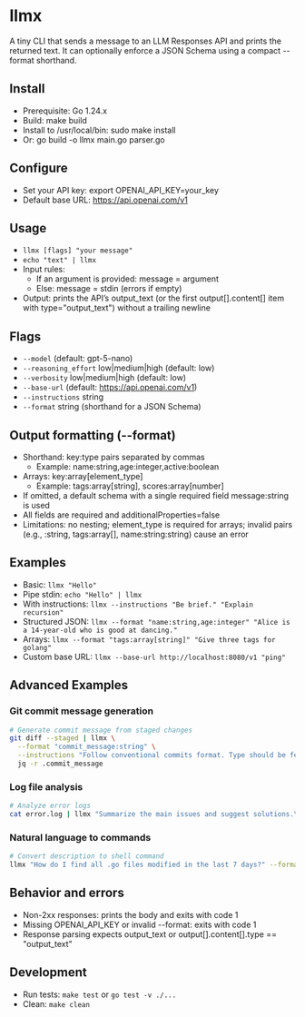# llmx

A tiny CLI that sends a message to an LLM Responses API and prints the returned text. It can optionally enforce a JSON Schema using a compact --format shorthand.

## Install
- Prerequisite: Go 1.24.x
- Build: make build
- Install to /usr/local/bin: sudo make install
- Or: go build -o llmx main.go parser.go

## Configure
- Set your API key: export OPENAI_API_KEY=your_key
- Default base URL: https://api.openai.com/v1

## Usage
- `llmx [flags] "your message"`
- `echo "text" | llmx`
- Input rules:
  - If an argument is provided: message = argument
  - Else: message = stdin (errors if empty)
- Output: prints the API’s output_text (or the first output[].content[] item with type="output_text") without a trailing newline

## Flags
- `--model` (default: gpt-5-nano)
- `--reasoning_effort` low|medium|high (default: low)
- `--verbosity` low|medium|high (default: low)
- `--base-url` (default: https://api.openai.com/v1)
- `--instructions` string
- `--format` string (shorthand for a JSON Schema)

## Output formatting (--format)
- Shorthand: key:type pairs separated by commas
  - Example: name:string,age:integer,active:boolean
- Arrays: key:array[element_type]
  - Example: tags:array[string], scores:array[number]
- If omitted, a default schema with a single required field message:string is used
- All fields are required and additionalProperties=false
- Limitations: no nesting; element_type is required for arrays; invalid pairs (e.g., :string, tags:array[], name:string:string) cause an error

## Examples
- Basic: `llmx "Hello"`
- Pipe stdin: `echo "Hello" | llmx`
- With instructions: `llmx --instructions "Be brief." "Explain recursion"`
- Structured JSON: `llmx --format "name:string,age:integer" "Alice is a 14-year-old who is good at dancing."`
- Arrays: `llmx --format "tags:array[string]" "Give three tags for golang"`
- Custom base URL: `llmx --base-url http://localhost:8080/v1 "ping"`

## Advanced Examples

### Git commit message generation
```bash
# Generate commit message from staged changes
git diff --staged | llmx \
  --format "commit_message:string" \
  --instructions "Follow conventional commits format. Type should be feat/fix/docs/style/refactor/test/chore. Generate a git commit message for the following changes:" | \
  jq -r .commit_message
```

### Log file analysis
```bash
# Analyze error logs
cat error.log | llmx "Summarize the main issues and suggest solutions.\n" --format "issues:array[string],suggest_solutions:array[string]"
```

### Natural language to commands
```bash
# Convert description to shell command
llmx "How do I find all .go files modified in the last 7 days?" --format "command:string,explanation:string"
```

## Behavior and errors
- Non-2xx responses: prints the body and exits with code 1
- Missing OPENAI_API_KEY or invalid --format: exits with code 1
- Response parsing expects output_text or output[].content[].type == "output_text"

## Development
- Run tests: `make test` or `go test -v ./...`
- Clean: `make clean`

